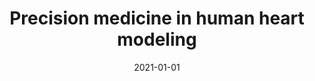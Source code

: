 ---
title: "Precision medicine in human heart modeling"
collection: publications
permalink: /publication/2021-01-01-Precision-medicine-in-human-heart-modeling
date: 2021-01-01
venue: 'Biomechanics and Modeling in Mechanobiology'
citation: ' M Peirlinck,  F Costabal,  J Yao,  JM Guccione,  S Tripathy,  Y Wang,  D Ozturk,  P Segars,  TM Morrison,  S Levine,  E Kuhl, &quot;Precision medicine in human heart modeling.&quot; Biomechanics and Modeling in Mechanobiology, 2021.'
authors: 'M Peirlinck, F Costabal, J Yao, JM Guccione, S Tripathy, Y Wang, D Ozturk, P Segars, TM Morrison, S Levine, E Kuhl'
---